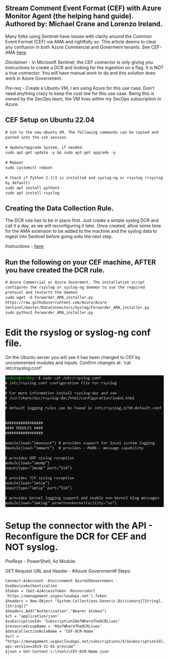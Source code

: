 ## Stream Comment Event Format (CEF) with Azure Monitor Agent (the helping hand guide). Authored by: Michael Crane and Lorenzo Ireland. ##

Many folks using Sentinel have issues with clarity around the Common Event Format (CEF) via AMA and rightfully so. This article deems to clear any confusion in both Azure Commercial and Goverment tenants. See CEF-AMA [here](https://learn.microsoft.com/en-us/azure/sentinel/connect-cef-ama).

*Disclaimer* - In Microsoft Sentinel, the CEF connector is only giving you instructions to create a DCR and looking for the ingestion on a flag. It is NOT a true connector. You will have manual work to do and this solution does work in Azure Government. 

*Pre-req* - Create a Ubuntu VM, I am using Azure for this use case. Don't need anything crazy to keep the cost low for this use case. Being this is owned by the SecOps team, the VM lives within my SecOps subscription in Azure.

## CEF Setup on Ubuntu 22.04

```
# Ssh to the new Ubuntu VM. The following commands can be copied and pasted into the ssh session.

# Update/Upgrade System, if needed.
sudo apt-get update -y && sudo apt-get upgrade -y

# Reboot
sudo systemctl reboot

# Check if Python 2.7/3 is installed and syslog-ng or rsyslog (rsyslog by default) 
sudo apt install python3
sudo apt install rsyslog

```

## Creating the Data Collection Rule.

The DCR rule has to be in place first. Just create a simple syslog DCR and call it a day, as we will reconfiguring it later. Once created, allow some time for the AMA extension to be added to the machine and the syslog data to ingest into Sentinel before going onto the next step. 

*Instructions* - [here](https://learn.microsoft.com/en-us/azure/sentinel/forward-syslog-monitor-agent)

## Run the following on your CEF machine, AFTER you have created the DCR rule. 

```
# Azure Commercial or Azure Goverment. The installation script configures the rsyslog or syslog-ng daemon to use the required protocol and restarts the daemon
sudo wget -O Forwarder_AMA_installer.py https://raw.githubusercontent.com/Azure/Azure-Sentinel/master/DataConnectors/Syslog/Forwarder_AMA_installer.py
sudo python3 Forwarder_AMA_installer.py 

```
# Edit the rsyslog or syslog-ng conf file. 
On the Ubuntu server you will see it has been changed to CEF by uncommented modules and inputs. Confirm changes at: 'cat /etc/rsyslog.conf'

![](https://github.com/Cyberlorians/uploadedimages/blob/main/cefmagrsyslog.png)

# Setup the connector with the API - Reconfigure the DCR for CEF and NOT syslog. 

*PreReqs* - PowerShell, Az Module.

GET Request URL and Header - #Azure Government# Steps:  
```
Connect-AzAccount -Environment AzureUSGovernment -UseDeviceAuthentication
$token = (Get-AzAccessToken -ResourceUrl 'https://management.usgovcloudapi.net').Token
$headers = New-Object "System.Collections.Generic.Dictionary[[String],[String]]"
$headers.Add("Authorization","Bearer $token")
$ct = ‘application/json’
$subscriptionId= ‘SubscriptionIDofWhereTheDCRLives’
$resourceGroupName = 'RGofWhereTheDCRLives'
$dataCollectionRuleName = ‘CEF-DCR-Name’
$url = “https://management.usgovcloudapi.net/subscriptions/$($subscriptionId)/resourceGroups/$($resourceGroupName)/providers/Microsoft.Insights/dataCollectionRules/$($dataCollectionRuleName)?api-version=2019-11-01-preview”
$json = Get-Content c:\tools\CEF-DCR-Name.json




